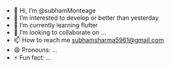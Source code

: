 - 👋 Hi, I’m @subhamMonteage
- 👀 I’m interested to develop or better than yesterday
- 🌱 I’m currently learning flutter
- 💞️ I’m looking to collaborate on ...
- 📫 How to reach me subhamsharma5961@gmail.com
- 😄 Pronouns: ...
- ⚡ Fun fact: ...

<!---
subhamMonteage/subhamMonteage is a ✨ special ✨ repository because its `README.md` (this file) appears on your GitHub profile.
You can click the Preview link to take a look at your changes.
--->
